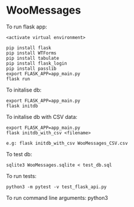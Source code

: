 # WooMessages

To run flask app:

    <activate virtual environment>
 
    pip install flask
    pip install WTForms
    pip install tabulate
    pip install flask_login
    pip install passlib
    export FLASK_APP=app_main.py
    flask run
  
To initalise db:
   
    export FLASK_APP=app_main.py
    flask initdb

To initalise db with CSV data:

    export FLASK_APP=app_main.py
    flask initdb_with_csv <filename>
    
    e.g: flask initdb_with_csv WooMessages_CSV.csv
  
To test db:

    sqlite3 WooMessages.sqlite < test_db.sql
  
To run tests:

    python3 -m pytest -v test_flask_api.py
   
To run command line arguments:
    python3
